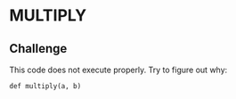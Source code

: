 # MULTIPLY

## Challenge

This code does not execute properly. Try to figure out why:

```def multiply(a, b)```
